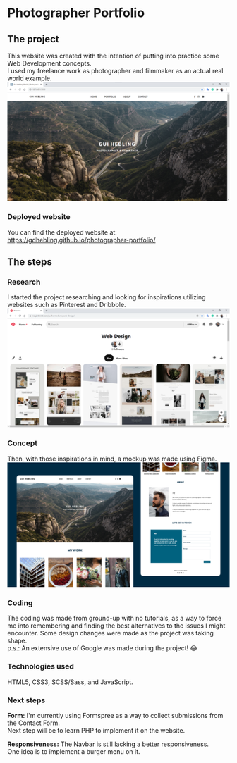 # Photographer Portfolio

## The project
This website was created with the intention of putting into practice some Web Development concepts.  
I used my freelance work as photographer and filmmaker as an actual real world example.
<br/>
<a href="https://gdhebling.github.io/photographer-portfolio" alt="Website Screenshot">![Website Screenshot](img/readme-website-screenshot.png)</a>

### Deployed website
You can find the deployed website at: https://gdhebling.github.io/photographer-portfolio/

## The steps
### Research
I started the project researching and looking for inspirations utilizing websites such as Pinterest and Dribbble.
<br/>
<a href="https://gdhebling.github.io/photographer-portfolio" alt="My Web Design Board on Pinterest">![My Web Design Board on Pinterest](img/readme-pinterest-board.png)</a>

### Concept
Then, with those inspirations in mind, a mockup was made using Figma.
<br/>
<a href="https://gdhebling.github.io/photographer-portfolio" alt="Website Mockup using Figma">![Website Mockup using Figma](img/readme-website-mockup.png)</a>


### Coding
The coding was made from ground-up with no tutorials, as a way to force me into remembering and finding the best alternatives to the issues I might encounter. Some design changes were made as the project was taking shape.<br/>
p.s.: An extensive use of Google was made during the project! 😂

### Technologies used
HTML5, CSS3, SCSS/Sass, and JavaScript.<br/>

### Next steps
**Form:**
I'm currently using Formspree as a way to collect submissions from the Contact Form.<br/>
Next step will be to learn PHP to implement it on the website.

**Responsiveness:**
The Navbar is still lacking a better responsiveness.<br/>
One idea is to implement a burger menu on it.

[website]: [https://gdhebling.github.io/photographer-portfolio/]